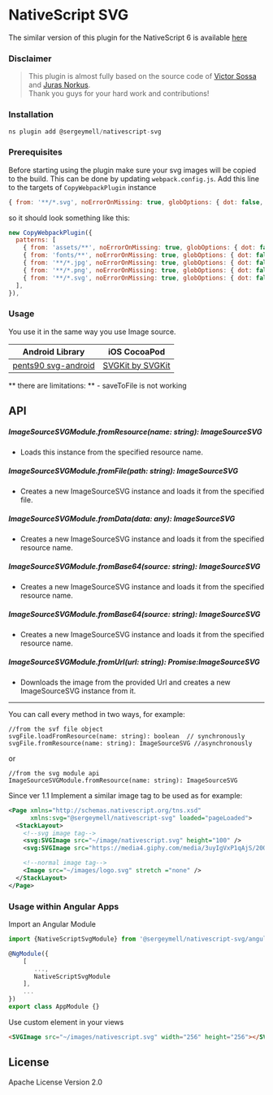# NativeScript SVG

The similar version of this plugin for the NativeScript 6
is available [here](https://github.com/jnorkus/nativescript-svg)

### Disclaimer

> This plugin is almost fully based on the source code of [Victor Sossa](https://github.com/peoplewareDo/nativescript-svg) and [Juras Norkus](https://github.com/jnorkus/nativescript-svg).  
> Thank you guys for your hard work and contributions!

### Installation

```javascript
ns plugin add @sergeymell/nativescript-svg
```

### Prerequisites

Before starting using the plugin make sure your svg
images will be copied to the build.
This can be done by updating `webpack.config.js`.
Add this line to the targets of `CopyWebpackPlugin` instance

```javascript
{ from: '**/*.svg', noErrorOnMissing: true, globOptions: { dot: false, ...copyIgnore } },
```

so it should look something like this:

```javascript
new CopyWebpackPlugin({
  patterns: [
    { from: 'assets/**', noErrorOnMissing: true, globOptions: { dot: false, ...copyIgnore } },
    { from: 'fonts/**', noErrorOnMissing: true, globOptions: { dot: false, ...copyIgnore } },
    { from: '**/*.jpg', noErrorOnMissing: true, globOptions: { dot: false, ...copyIgnore } },
    { from: '**/*.png', noErrorOnMissing: true, globOptions: { dot: false, ...copyIgnore } },
    { from: '**/*.svg', noErrorOnMissing: true, globOptions: { dot: false, ...copyIgnore } },
  ],
}),
```

### Usage

You use it in the same way you use Image source.

| Android Library                                               | iOS CocoaPod                                         |
| ------------------------------------------------------------- | ---------------------------------------------------- |
| [pents90 svg-android](https://github.com/pents90/svg-android) | [SVGKit by SVGKit](https://github.com/SVGKit/SVGKit) |

** there are limitations: ** - saveToFile is not working

## API

##### ImageSourceSVGModule.fromResource(name: string): ImageSourceSVG

- Loads this instance from the specified resource name.

##### ImageSourceSVGModule.fromFile(path: string): ImageSourceSVG

- Creates a new ImageSourceSVG instance and loads it from the specified file.

##### ImageSourceSVGModule.fromData(data: any): ImageSourceSVG

- Creates a new ImageSourceSVG instance and loads it from the specified resource name.

##### ImageSourceSVGModule.fromBase64(source: string): ImageSourceSVG

- Creates a new ImageSourceSVG instance and loads it from the specified resource name.

##### ImageSourceSVGModule.fromBase64(source: string): ImageSourceSVG

- Creates a new ImageSourceSVG instance and loads it from the specified resource name.

##### ImageSourceSVGModule.fromUrl(url: string): Promise:ImageSourceSVG

- Downloads the image from the provided Url and creates a new ImageSourceSVG instance from it.

---

You can call every method in two ways, for example:

```
//from the svf file object
svgFile.loadFromResource(name: string): boolean  // synchronously
svgFile.fromResource(name: string): ImageSourceSVG //asynchronously
```

or

```
//from the svg module api
ImageSourceSVGModule.fromResource(name: string): ImageSourceSVG
```

Since ver 1.1 Implement a similar image tag to be used as for example:

```xml
<Page xmlns="http://schemas.nativescript.org/tns.xsd"
      xmlns:svg="@sergeymell/nativescript-svg" loaded="pageLoaded">
  <StackLayout>
    <!--svg image tag-->
    <svg:SVGImage src="~/image/nativescript.svg" height="100" />
    <svg:SVGImage src="https://media4.giphy.com/media/3uyIgVxP1qAjS/200.svg" height="200" />

    <!--normal image tag-->
    <Image src="~/images/logo.svg" stretch ="none" />
  </StackLayout>
</Page>
```

### Usage within Angular Apps

Import an Angular Module

```javascript
import {NativeScriptSvgModule} from '@sergeymell/nativescript-svg/angular';

@NgModule({
    [
       ...,
       NativeScriptSvgModule
    ],
    ...
})
export class AppModule {}
```

Use custom element in your views

```html
<SVGImage src="~/images/nativescript.svg" width="256" height="256"></SVGImage>
```

## License

Apache License Version 2.0
